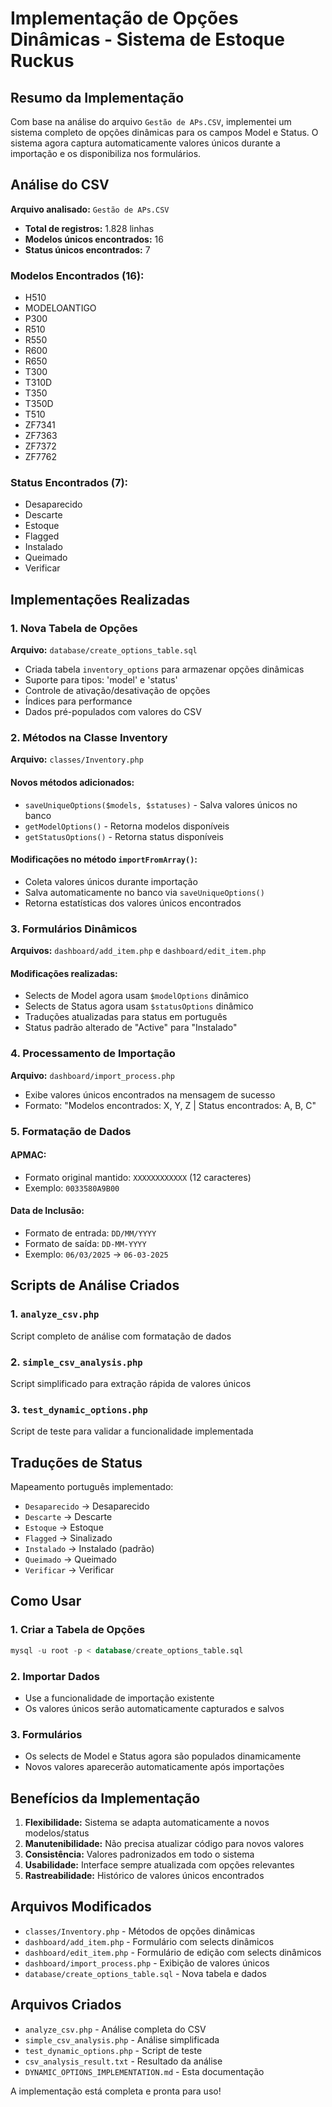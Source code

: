 # Implementação de Opções Dinâmicas - Sistema de Estoque Ruckus

## Resumo da Implementação

Com base na análise do arquivo `Gestão de APs.CSV`, implementei um sistema completo de opções dinâmicas para os campos Model e Status. O sistema agora captura automaticamente valores únicos durante a importação e os disponibiliza nos formulários.

## Análise do CSV

**Arquivo analisado:** `Gestão de APs.CSV`
- **Total de registros:** 1.828 linhas
- **Modelos únicos encontrados:** 16
- **Status únicos encontrados:** 7

### Modelos Encontrados (16):
- H510
- MODELOANTIGO
- P300
- R510
- R550
- R600
- R650
- T300
- T310D
- T350
- T350D
- T510
- ZF7341
- ZF7363
- ZF7372
- ZF7762

### Status Encontrados (7):
- Desaparecido
- Descarte
- Estoque
- Flagged
- Instalado
- Queimado
- Verificar

## Implementações Realizadas

### 1. Nova Tabela de Opções
**Arquivo:** `database/create_options_table.sql`
- Criada tabela `inventory_options` para armazenar opções dinâmicas
- Suporte para tipos: 'model' e 'status'
- Controle de ativação/desativação de opções
- Índices para performance
- Dados pré-populados com valores do CSV

### 2. Métodos na Classe Inventory
**Arquivo:** `classes/Inventory.php`

#### Novos métodos adicionados:
- `saveUniqueOptions($models, $statuses)` - Salva valores únicos no banco
- `getModelOptions()` - Retorna modelos disponíveis
- `getStatusOptions()` - Retorna status disponíveis

#### Modificações no método `importFromArray()`:
- Coleta valores únicos durante importação
- Salva automaticamente no banco via `saveUniqueOptions()`
- Retorna estatísticas dos valores únicos encontrados

### 3. Formulários Dinâmicos
**Arquivos:** `dashboard/add_item.php` e `dashboard/edit_item.php`

#### Modificações realizadas:
- Selects de Model agora usam `$modelOptions` dinâmico
- Selects de Status agora usam `$statusOptions` dinâmico
- Traduções atualizadas para status em português
- Status padrão alterado de "Active" para "Instalado"

### 4. Processamento de Importação
**Arquivo:** `dashboard/import_process.php`
- Exibe valores únicos encontrados na mensagem de sucesso
- Formato: "Modelos encontrados: X, Y, Z | Status encontrados: A, B, C"

### 5. Formatação de Dados

#### APMAC:
- Formato original mantido: `XXXXXXXXXXXX` (12 caracteres)
- Exemplo: `0033580A9B00`

#### Data de Inclusão:
- Formato de entrada: `DD/MM/YYYY`
- Formato de saída: `DD-MM-YYYY`
- Exemplo: `06/03/2025` → `06-03-2025`

## Scripts de Análise Criados

### 1. `analyze_csv.php`
Script completo de análise com formatação de dados

### 2. `simple_csv_analysis.php`
Script simplificado para extração rápida de valores únicos

### 3. `test_dynamic_options.php`
Script de teste para validar a funcionalidade implementada

## Traduções de Status

Mapeamento português implementado:
- `Desaparecido` → Desaparecido
- `Descarte` → Descarte
- `Estoque` → Estoque
- `Flagged` → Sinalizado
- `Instalado` → Instalado (padrão)
- `Queimado` → Queimado
- `Verificar` → Verificar

## Como Usar

### 1. Criar a Tabela de Opções
```sql
mysql -u root -p < database/create_options_table.sql
```

### 2. Importar Dados
- Use a funcionalidade de importação existente
- Os valores únicos serão automaticamente capturados e salvos

### 3. Formulários
- Os selects de Model e Status agora são populados dinamicamente
- Novos valores aparecerão automaticamente após importações

## Benefícios da Implementação

1. **Flexibilidade:** Sistema se adapta automaticamente a novos modelos/status
2. **Manutenibilidade:** Não precisa atualizar código para novos valores
3. **Consistência:** Valores padronizados em todo o sistema
4. **Usabilidade:** Interface sempre atualizada com opções relevantes
5. **Rastreabilidade:** Histórico de valores únicos encontrados

## Arquivos Modificados

- `classes/Inventory.php` - Métodos de opções dinâmicas
- `dashboard/add_item.php` - Formulário com selects dinâmicos
- `dashboard/edit_item.php` - Formulário de edição com selects dinâmicos
- `dashboard/import_process.php` - Exibição de valores únicos
- `database/create_options_table.sql` - Nova tabela e dados

## Arquivos Criados

- `analyze_csv.php` - Análise completa do CSV
- `simple_csv_analysis.php` - Análise simplificada
- `test_dynamic_options.php` - Script de teste
- `csv_analysis_result.txt` - Resultado da análise
- `DYNAMIC_OPTIONS_IMPLEMENTATION.md` - Esta documentação

A implementação está completa e pronta para uso!
